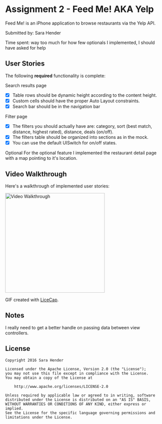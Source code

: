 # Assignment 2 - Feed Me! AKA Yelp

Feed Me! is an iPhone application to browse restaurants via the Yelp API.

Submitted by: Sara Hender

Time spent: way too much for how few optionals I implemented, I should have asked for help

## User Stories

The following **required** functionality is complete:

Search results page
* [X] Table rows should be dynamic height according to the content height.
* [X] Custom cells should have the proper Auto Layout constraints.
* [X] Search bar should be in the navigation bar

Filter page
* [X] The filters you should actually have are: category, sort (best match, distance, highest rated), distance, deals (on/off).
* [X] The filters table should be organized into sections as in the mock.
* [X] You can use the default UISwitch for on/off states.

Optional
For the optional feature I implemented the restaurant detail page with a map pointing to it's location.

## Video Walkthrough 

Here's a walkthrough of implemented user stories:

<img src='http://i.imgur.com/0nN9bMx.png' title='Video Walkthrough' width='318' alt='Video Walkthrough' />

GIF created with [LiceCap](http://www.cockos.com/licecap/).

## Notes

I really need to get a better handle on passing data between view controllers.

## License

    Copyright 2016 Sara Hender

    Licensed under the Apache License, Version 2.0 (the "License");
    you may not use this file except in compliance with the License.
    You may obtain a copy of the License at

        http://www.apache.org/licenses/LICENSE-2.0

    Unless required by applicable law or agreed to in writing, software
    distributed under the License is distributed on an "AS IS" BASIS,
    WITHOUT WARRANTIES OR CONDITIONS OF ANY KIND, either express or implied.
    See the License for the specific language governing permissions and
    limitations under the License.
